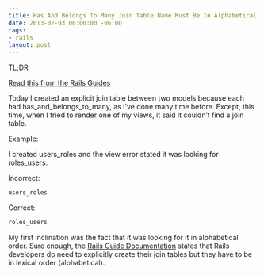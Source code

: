 ```yaml
---
title: Has And Belongs To Many Join Table Name Must Be In Alphabetical Order
date: 2013-02-03 00:00:00 -06:00
tags:
- rails
layout: post
---
```


TL;DR 

[Read this from the Rails Guides][1]

Today I created an explicit join table between two models because each had has_and_belongs_to_many, as I’ve done many time before. Except, this time, when I tried to render one of my views, it said it couldn’t find a join table.

Example:

I created users_roles and the view error stated it was looking for roles_users.

Incorrect:

```bash
users_roles
```

Correct:

```bash
roles_users
```

My first inclination was the fact that it was looking for it in alphabetical order. Sure enough, the [Rails Guide Documentation][1] states that Rails developers do need to explicitly create their join tables but they have to be in lexical order (alphabetical).

   [1]: http://guides.rubyonrails.org/association_basics.html#creating-join-tables-for-has_and_belongs_to_many-associations
  
